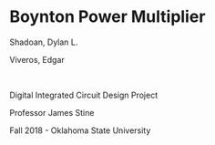 # Boynton Power Multiplier

<p>
Shadoan, Dylan L.
  
Viveros, Edgar
</p>
<br>
<p>
Digital Integrated Circuit Design Project
  
Professor James Stine

Fall 2018 - Oklahoma State University
</p>
